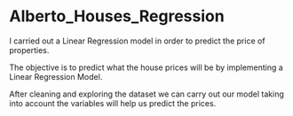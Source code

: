# Alberto_Houses_Regression
I carried out a Linear Regression model in order to predict the price of properties.

The objective is to predict what the house prices will be by implementing a Linear Regression Model.

After cleaning and exploring the dataset we can carry out our model taking into account the variables will help us predict the prices.
